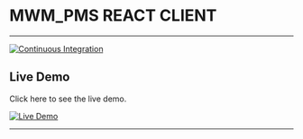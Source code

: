 # MWM_PMS REACT CLIENT
---

[![Continuous Integration](https://github.com/Olooce/MWM_PMS_WEbReactUI/actions/workflows/deploy-prod.yml/badge.svg)](https://github.com/Olooce/MWM_PMS_WEbReactUI/actions/workflows/node.js.yml)

## Live Demo
Click here to see the live demo.

<a href="https://mwm-pms-live-demo.vercel.app/" target="_blank"><img src="https://github.com/user-attachments/assets/19f476c9-ef04-467e-a510-5b55c76a75b5" alt="Live Demo" /></a>

---
